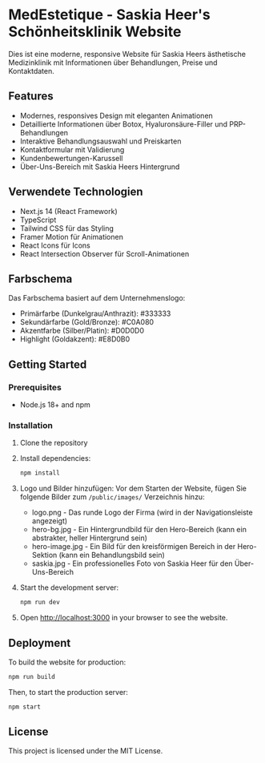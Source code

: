 # MedEstetique - Saskia Heer's Schönheitsklinik Website

Dies ist eine moderne, responsive Website für Saskia Heers ästhetische Medizinklinik mit Informationen über Behandlungen, Preise und Kontaktdaten.

## Features

- Modernes, responsives Design mit eleganten Animationen
- Detaillierte Informationen über Botox, Hyaluronsäure-Filler und PRP-Behandlungen
- Interaktive Behandlungsauswahl und Preiskarten
- Kontaktformular mit Validierung
- Kundenbewertungen-Karussell
- Über-Uns-Bereich mit Saskia Heers Hintergrund

## Verwendete Technologien

- Next.js 14 (React Framework)
- TypeScript
- Tailwind CSS für das Styling
- Framer Motion für Animationen
- React Icons für Icons
- React Intersection Observer für Scroll-Animationen

## Farbschema

Das Farbschema basiert auf dem Unternehmenslogo:
- Primärfarbe (Dunkelgrau/Anthrazit): #333333
- Sekundärfarbe (Gold/Bronze): #C0A080
- Akzentfarbe (Silber/Platin): #D0D0D0
- Highlight (Goldakzent): #E8D0B0

## Getting Started

### Prerequisites

- Node.js 18+ and npm

### Installation

1. Clone the repository
2. Install dependencies:
   ```bash
   npm install
   ```

3. Logo und Bilder hinzufügen:
   Vor dem Starten der Website, fügen Sie folgende Bilder zum `/public/images/` Verzeichnis hinzu:
   - logo.png - Das runde Logo der Firma (wird in der Navigationsleiste angezeigt)
   - hero-bg.jpg - Ein Hintergrundbild für den Hero-Bereich (kann ein abstrakter, heller Hintergrund sein)
   - hero-image.jpg - Ein Bild für den kreisförmigen Bereich in der Hero-Sektion (kann ein Behandlungsbild sein)
   - saskia.jpg - Ein professionelles Foto von Saskia Heer für den Über-Uns-Bereich

4. Start the development server:
   ```bash
   npm run dev
   ```

5. Open [http://localhost:3000](http://localhost:3000) in your browser to see the website.

## Deployment

To build the website for production:

```bash
npm run build
```

Then, to start the production server:

```bash
npm start
```

## License

This project is licensed under the MIT License.